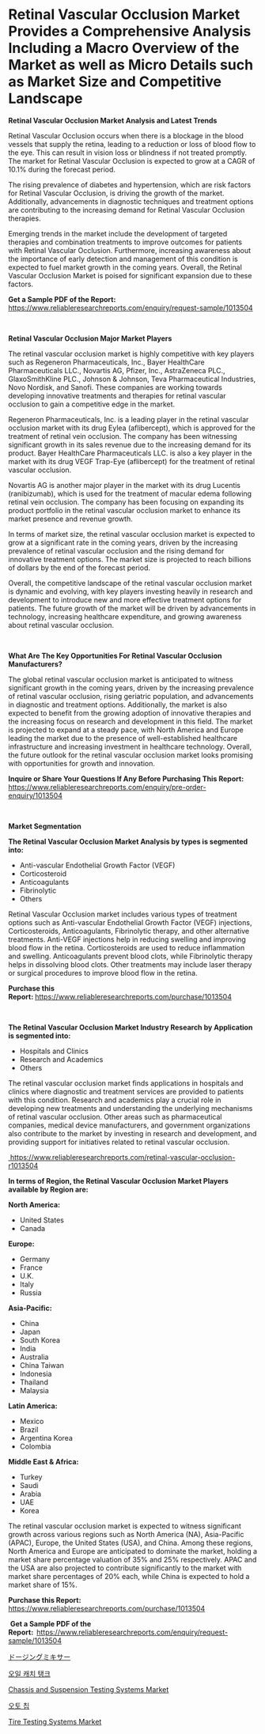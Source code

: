 <p><h1>Retinal Vascular Occlusion Market Provides a Comprehensive Analysis Including a Macro Overview of the Market as well as Micro Details such as Market Size and Competitive Landscape</h1></p><p><strong>Retinal Vascular Occlusion Market Analysis and Latest Trends</strong></p>
<p><p>Retinal Vascular Occlusion occurs when there is a blockage in the blood vessels that supply the retina, leading to a reduction or loss of blood flow to the eye. This can result in vision loss or blindness if not treated promptly. The market for Retinal Vascular Occlusion is expected to grow at a CAGR of 10.1% during the forecast period. </p><p>The rising prevalence of diabetes and hypertension, which are risk factors for Retinal Vascular Occlusion, is driving the growth of the market. Additionally, advancements in diagnostic techniques and treatment options are contributing to the increasing demand for Retinal Vascular Occlusion therapies. </p><p>Emerging trends in the market include the development of targeted therapies and combination treatments to improve outcomes for patients with Retinal Vascular Occlusion. Furthermore, increasing awareness about the importance of early detection and management of this condition is expected to fuel market growth in the coming years. Overall, the Retinal Vascular Occlusion Market is poised for significant expansion due to these factors.</p></p>
<p><strong>Get a Sample PDF of the Report:&nbsp;</strong> <a href="https://www.reliableresearchreports.com/enquiry/request-sample/1013504">https://www.reliableresearchreports.com/enquiry/request-sample/1013504</a></p>
<p>&nbsp;</p>
<p><strong>Retinal Vascular Occlusion Major Market Players</strong></p>
<p><p>The retinal vascular occlusion market is highly competitive with key players such as Regeneron Pharmaceuticals, Inc., Bayer HealthCare Pharmaceuticals LLC., Novartis AG, Pfizer, Inc., AstraZeneca PLC., GlaxoSmithKline PLC., Johnson & Johnson, Teva Pharmaceutical Industries, Novo Nordisk, and Sanofi. These companies are working towards developing innovative treatments and therapies for retinal vascular occlusion to gain a competitive edge in the market.</p><p>Regeneron Pharmaceuticals, Inc. is a leading player in the retinal vascular occlusion market with its drug Eylea (aflibercept), which is approved for the treatment of retinal vein occlusion. The company has been witnessing significant growth in its sales revenue due to the increasing demand for its product. Bayer HealthCare Pharmaceuticals LLC. is also a key player in the market with its drug VEGF Trap-Eye (aflibercept) for the treatment of retinal vascular occlusion.</p><p>Novartis AG is another major player in the market with its drug Lucentis (ranibizumab), which is used for the treatment of macular edema following retinal vein occlusion. The company has been focusing on expanding its product portfolio in the retinal vascular occlusion market to enhance its market presence and revenue growth.</p><p>In terms of market size, the retinal vascular occlusion market is expected to grow at a significant rate in the coming years, driven by the increasing prevalence of retinal vascular occlusion and the rising demand for innovative treatment options. The market size is projected to reach billions of dollars by the end of the forecast period.</p><p>Overall, the competitive landscape of the retinal vascular occlusion market is dynamic and evolving, with key players investing heavily in research and development to introduce new and more effective treatment options for patients. The future growth of the market will be driven by advancements in technology, increasing healthcare expenditure, and growing awareness about retinal vascular occlusion.</p></p>
<p>&nbsp;</p>
<p><strong>What Are The Key Opportunities For Retinal Vascular Occlusion Manufacturers?</strong></p>
<p><p>The global retinal vascular occlusion market is anticipated to witness significant growth in the coming years, driven by the increasing prevalence of retinal vascular occlusion, rising geriatric population, and advancements in diagnostic and treatment options. Additionally, the market is also expected to benefit from the growing adoption of innovative therapies and the increasing focus on research and development in this field. The market is projected to expand at a steady pace, with North America and Europe leading the market due to the presence of well-established healthcare infrastructure and increasing investment in healthcare technology. Overall, the future outlook for the retinal vascular occlusion market looks promising with opportunities for growth and innovation.</p></p>
<p><strong>Inquire or Share Your Questions If Any Before Purchasing This Report:</strong> <a href="https://www.reliableresearchreports.com/enquiry/pre-order-enquiry/1013504">https://www.reliableresearchreports.com/enquiry/pre-order-enquiry/1013504</a></p>
<p>&nbsp;</p>
<p><strong>Market Segmentation</strong></p>
<p><strong>The Retinal Vascular Occlusion Market Analysis by types is segmented into:</strong></p>
<p><ul><li>Anti-vascular Endothelial Growth Factor (VEGF)</li><li>Corticosteroid</li><li>Anticoagulants</li><li>Fibrinolytic</li><li>Others</li></ul></p>
<p><p>Retinal Vascular Occlusion market includes various types of treatment options such as Anti-vascular Endothelial Growth Factor (VEGF) injections, Corticosteroids, Anticoagulants, Fibrinolytic therapy, and other alternative treatments. Anti-VEGF injections help in reducing swelling and improving blood flow in the retina. Corticosteroids are used to reduce inflammation and swelling. Anticoagulants prevent blood clots, while Fibrinolytic therapy helps in dissolving blood clots. Other treatments may include laser therapy or surgical procedures to improve blood flow in the retina.</p></p>
<p><strong>Purchase this Report:&nbsp;</strong><a href="https://www.reliableresearchreports.com/purchase/1013504">https://www.reliableresearchreports.com/purchase/1013504</a></p>
<p>&nbsp;</p>
<p><strong>The Retinal Vascular Occlusion Market Industry Research by Application is segmented into:</strong></p>
<p><ul><li>Hospitals and Clinics</li><li>Research and Academics</li><li>Others</li></ul></p>
<p><p>The retinal vascular occlusion market finds applications in hospitals and clinics where diagnostic and treatment services are provided to patients with this condition. Research and academics play a crucial role in developing new treatments and understanding the underlying mechanisms of retinal vascular occlusion. Other areas such as pharmaceutical companies, medical device manufacturers, and government organizations also contribute to the market by investing in research and development, and providing support for initiatives related to retinal vascular occlusion.</p></p>
<p><a href="https://www.reliableresearchreports.com/retinal-vascular-occlusion-r1013504">&nbsp;https://www.reliableresearchreports.com/retinal-vascular-occlusion-r1013504</a></p>
<p><strong>In terms of Region, the Retinal Vascular Occlusion Market Players available by Region are:</strong></p>
<p>
    <p> <strong> North America: </strong>
        <ul>
            <li>United States</li>
            <li>Canada</li>
        </ul>
        </p> 
    <p> <strong> Europe: </strong>
        <ul>
            <li>Germany</li>
            <li>France</li>
            <li>U.K.</li>
            <li>Italy</li>
            <li>Russia</li>
        </ul>
        </p> 
    <p> <strong> Asia-Pacific: </strong>
        <ul>
            <li>China</li>
            <li>Japan</li>
            <li>South Korea</li>
            <li>India</li>
            <li>Australia</li>
            <li>China Taiwan</li>
            <li>Indonesia</li>
            <li>Thailand</li>
            <li>Malaysia</li>
        </ul>
        </p> 
    <p> <strong> Latin America: </strong>
        <ul>
            <li>Mexico</li>
            <li>Brazil</li>
            <li>Argentina Korea</li>
            <li>Colombia</li>
        </ul>
        </p> 
    <p> <strong> Middle East & Africa: </strong>
        <ul>
            <li>Turkey</li>
            <li>Saudi</li>
            <li>Arabia</li>
            <li>UAE</li>
            <li>Korea</li>
        </ul>
    </p>
    </p>
<p><p>The retinal vascular occlusion market is expected to witness significant growth across various regions such as North America (NA), Asia-Pacific (APAC), Europe, the United States (USA), and China. Among these regions, North America and Europe are anticipated to dominate the market, holding a market share percentage valuation of 35% and 25% respectively. APAC and the USA are also projected to contribute significantly to the market with market share percentages of 20% each, while China is expected to hold a market share of 15%.</p></p>
<p><strong>Purchase this Report: </strong><a href="https://www.reliableresearchreports.com/purchase/1013504">https://www.reliableresearchreports.com/purchase/1013504</a></p>
<p>&nbsp;<strong>Get a Sample PDF of the Report:&nbsp;&nbsp;</strong><a href="https://www.reliableresearchreports.com/enquiry/request-sample/1013504">https://www.reliableresearchreports.com/enquiry/request-sample/1013504</a></p>
<p><strong></strong></p>
<p><p><a href="https://medium.com/@bulahhamill28/%E6%8A%95%E4%B8%8E%E6%B7%B7%E5%90%88%E6%A9%9F%E5%B8%82%E5%A0%B4%E8%A6%8F%E6%A8%A1-%E5%B8%82%E5%A0%B4%E5%B1%95%E6%9C%9B%E3%81%A8%E5%B8%82%E5%A0%B4%E4%BA%88%E6%B8%AC-2024%E5%B9%B4%E3%81%8B%E3%82%892031%E5%B9%B4-42113b89eb3c">ドージングミキサー</a></p><p><a href="https://medium.com/@honeypie6456/%EC%98%A4%EC%9D%BC-%EC%BA%90%EC%B9%98-%ED%83%B1%ED%81%AC-%EC%8B%9C%EC%9E%A5-2031%EB%85%84%EA%B9%8C%EC%A7%80%EC%9D%98-%EB%8F%99%ED%96%A5-%EC%98%88%EC%B8%A1-%EB%B0%8F-%EA%B2%BD%EC%9F%81-%EB%B6%84%EC%84%9D-3520357b1694">오일 캐치 탱크</a></p><p><a href="https://www.linkedin.com/pulse/chassis-suspension-testing-systems-market-report-reveals-rrf6e">Chassis and Suspension Testing Systems Market</a></p><p><a href="https://medium.com/@cierrahayes1930/%EC%9E%90%EB%8F%99-%EC%B9%A9-%EC%8B%9C%EC%9E%A5-2031%EB%85%84%EA%B9%8C%EC%A7%80%EC%9D%98-%ED%8A%B8%EB%A0%8C%EB%93%9C-%EC%98%88%EC%B8%A1-%EB%B0%8F-%EA%B2%BD%EC%9F%81-%EB%B6%84%EC%84%9D-447afda8ab4a">오토 칩</a></p><p><a href="https://www.linkedin.com/pulse/tire-testing-systems-market-analysis-its-cagr-segmentation-rg5ke">Tire Testing Systems Market</a></p></p>